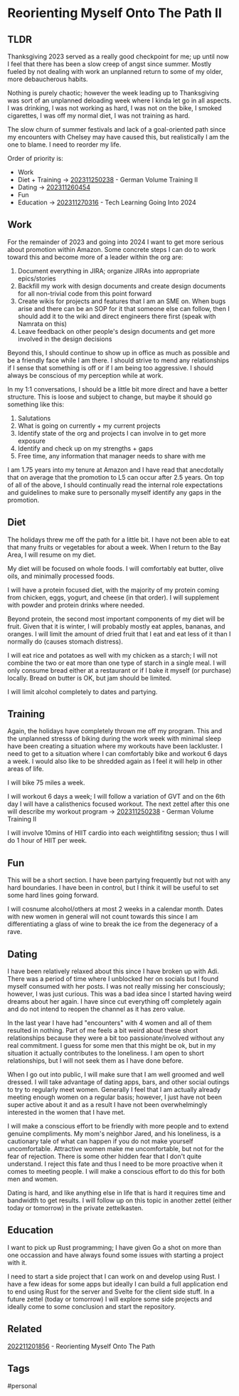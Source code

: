 # Reorienting Myself Onto The Path II

## TLDR
Thanksgiving 2023 served as a really good checkpoint for me; up until now I feel
that there has been a slow creep of angst since summer. Mostly fueled by not
dealing with work an unplanned return to some of my older, more debaucherous
habits.

Nothing is purely chaotic; however the week leading up to Thanksgiving was sort
of an unplanned deloading week where I kinda let go in all aspects. I was drinking,
I was not working as hard, I was not on the bike, I smoked cigarettes, I was off
my normal diet, I was not training as hard.

The slow churn of summer festivals and lack of a goal-oriented path since my
encounters with Chelsey may have caused this, but realistically I am the one to
blame. I need to reorder my life.

Order of priority is:
* Work
* Diet + Training -> [202311250238](../202311250238) - German Volume Training II
* Dating -> [202311260454](https://github.com/michaelarn0ld/zettelkasten-private/tree/main/202311260454)
* Fun
* Education -> [202311270316](../202311270316) - Tech Learning Going Into 2024


## Work
For the remainder of 2023 and going into 2024 I want to get more serious about
promotion within Amazon. Some concrete steps I can do to work toward this and
become more of a leader within the org are:

1. Document everything in JIRA; organize JIRAs into appropriate epics/stories
2. Backfill my work with design documents and create design documents for all
non-trivial code from this point forward
3. Create wikis for projects and features that I am an SME on. When bugs arise
and there can be an SOP for it that someone else can follow, then I should add 
it to the wiki and direct engineers there first (speak with Namrata on this)
4. Leave feedback on other people's design documents and get more involved in the
design decisions

Beyond this, I should continue to show up in office as much as possible and be
a friendly face while I am there. I should strive to mend any relationships if I
sense that something is off or if I am being too aggressive. I should always be
conscious of my perception while at work.

In my 1:1 conversations, I should be a little bit more direct and have a better
structure. This is loose and subject to change, but maybe it should go something
like this:

1. Salutations 
2. What is going on currently + my current projects 
3. Identify state of the org and projects I can involve in to get more exposure
4. Identify and check up on my strengths + gaps 
5. Free time, any information that manager needs to share with me 

I am 1.75 years into my tenure at Amazon and I have read that anecdotally that 
on average that the promotion to L5 can occur after 2.5 years. On top of all of 
the above, I should continually read the internal role expectations and guidelines
to make sure to personally myself identify any gaps in the promotion.

## Diet
The holidays threw me off the path for a little bit. I have not been able to eat
that many fruits or vegetables for about a week. When I return to the Bay Area,
I will resume on my diet. 

My diet will be focused on whole foods. I will comfortably eat butter, olive oils,
and minimally processed foods.

I will have a protein focused diet, with the majority of my protein coming from
chicken, eggs, yogurt, and cheese (in that order). I will supplement with powder
and protein drinks where needed.

Beyond protein, the second most important components of my diet will be fruit. 
Given that it is winter, I will probably mostly eat apples, bananas, and oranges.
I will limit the amount of dried fruit that I eat and eat less of it than I 
normally do (causes stomach distress).

I will eat rice and potatoes as well with my chicken as a starch; I will not
combine the two or eat more than one type of starch in a single meal. I will
only consume bread either at a restaurant or if I bake it myself (or purchase)
locally. Bread on butter is OK, but jam should be limited.

I will limit alcohol completely to dates and partying. 

## Training
Again, the holidays have completely thrown me off my program. This and the unplanned
stresss of biking during the work week with minimal sleep have been creating a 
situation where my workouts have been lackluster. I need to get to a situation
where I can comfortably bike and workout 6 days a week. I would also like to be
shredded again as I feel it will help in other areas of life.

I will bike 75 miles a week.

I will workout 6 days a week; I will follow a variation of GVT and on the 6th
day I will have a calisthenics focused workout. The next zettel after this one
will describe my workout program -> [202311250238](../202311250238) - German Volume Training II

I will involve 10mins of HIIT cardio into each weightlifitng session; thus I will
do 1 hour of HIIT per week.

## Fun
This will be a short section. I have been partying frequently but not with any
hard boundaries. I have been in control, but I think it will be useful to set some
hard lines going forward.

I will cosnume alcohol/others  at most 2 weeks in a calendar month. Dates with
new women in general will not count towards this since I am differentiating a 
glass of wine to break the ice from the degeneracy of a rave.

## Dating
I have been relatively relaxed about this since I have broken up with Adi. There
was a period of time where I unblocked her on socials but I found myself consumed
with her posts. I was not really missing her consciously; however, I was just
curious. This was a bad idea since I started having weird dreams about her again.
I have since cut everything off completely again and do not intend to reopen the
channel as it has zero value.

In the last year I have had "encounters" with 4 women and all of them resulted in
nothing. Part of me feels a bit weird about these short relationships because they
were a bit too passionate/involved without any real commitment. I guess for some
men that this might be ok, but in my situation it actually contributes to the
loneliness. I am open to short relationships, but I will not seek them as I have
done before.

When I go out into public, I will make sure that I am well groomed and well dressed.
I will take advantage of dating apps, bars, and other social outings to try to
regularly meet women. Generally I feel that I am actually already meeting enough
women on a regular basis; however, I just have not been super active about it
and as a result I have not been overwhelmingly interested in the women that I 
have met.

I will make a conscious effort to be friendly with more people and to extend 
genuine compliments. My mom's neighbor Jared, and his loneliness, is a cautionary
tale of what can happen if you do not make yourself uncomfortable. Attractive
women make me uncomfortable, but not for the fear of rejection. There is some 
other hidden fear that I don't quite understand. I reject this fate and thus I 
need to be more proactive when it comes to meeting people. I will make a conscious
effort to do this for both men and women.

Dating is hard, and like anything else in life that is hard it requires time and
bandwidth to get results. I will follow up on this topic in another zettel 
(either today or tomorrow) in the private zettelkasten.

## Education
I want to pick up Rust programming; I have given Go a shot on more than one 
occassion and have always found some issues with starting a project with it.

I need to start a side project that I can work on and develop using Rust. I have
a few ideas for some apps but ideally I can build a full application end to end
using Rust for the server and Svelte for the client side stuff. In a future zettel
(today or tomorrow) I will explore some side projects and ideally come to some
conclusion and start the repository.

## Related
[202211201856](../202211201856) - Reorienting Myself Onto The Path 

## Tags
#personal
